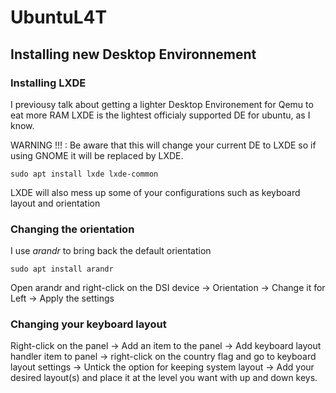 # UbuntuL4T

## Installing new Desktop Environnement

### Installing LXDE

I previousy talk about getting a lighter Desktop Environement for Qemu to eat more RAM
LXDE is the lightest officialy supported DE for ubuntu, as I know.

WARNING !!! : Be aware that this will change your current DE to LXDE so if using GNOME it will be replaced by LXDE.

```
sudo apt install lxde lxde-common
```

LXDE will also mess up some of your configurations such as keyboard layout and orientation

### Changing the orientation

I use *arandr* to bring back the default orientation

```
sudo apt install arandr
```

Open arandr and right-click on the DSI device -> Orientation -> Change it for Left -> Apply the settings

### Changing your keyboard layout

Right-click on the panel -> Add an item to the panel -> Add keyboard layout handler item to panel -> right-click on the country flag and go to keyboard layout settings -> Untick the option for keeping system layout -> Add your desired layout(s) and place it at the level you want with up and down keys.